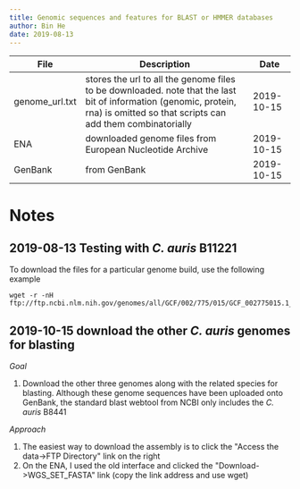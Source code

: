 ```yaml
---
title: Genomic sequences and features for BLAST or HMMER databases
author: Bin He
date: 2019-08-13
---
```


| File | Description | Date |
|------|---|---|
| genome_url.txt | stores the url to all the genome files to be downloaded. note that the last bit of information (genomic, protein, rna) is omitted so that scripts can add them combinatorially | 2019-10-15 |
| ENA | downloaded genome files from European Nucleotide Archive | 2019-10-15 |
| GenBank | from GenBank | 2019-10-15 |

# Notes
## 2019-08-13 Testing with _C. auris_ B11221

To download the files for a particular genome build, use the following example
```
wget -r -nH ftp://ftp.ncbi.nlm.nih.gov/genomes/all/GCF/002/775/015/GCF_002775015.1_Cand_auris_B11221_V1
```

## 2019-10-15 download the other _C. auris_ genomes for blasting

_Goal_

1. Download the other three genomes along with the related species for blasting. Although these genome sequences have been uploaded onto GenBank, the standard blast webtool from NCBI only includes the _C. auris_ B8441

_Approach_

1. The easiest way to download the assembly is to click the "Access the data->FTP Directory" link on the right
1. On the ENA, I used the old interface and clicked the "Download->WGS_SET_FASTA" link (copy the link address and use wget)
